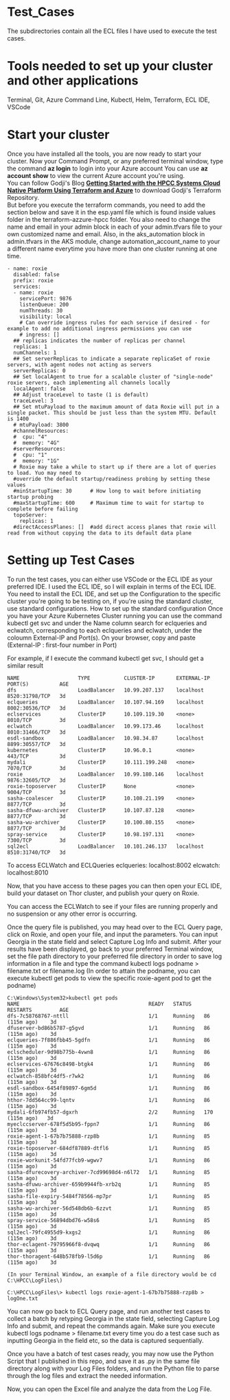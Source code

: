 # Test_Cases
The subdirectories contain all the ECL files I have used to execute the test cases.
# Tools needed to set up your cluster and other applications
Terminal, Git, Azure Command Line, Kubectl, Helm, Terraform, ECL IDE, VSCode
# Start your cluster
Once you have installed all the tools, you are now ready to start your cluster.
Now your Command Prompt, or any preferred terminal window, type the command **az login** to login into your Azure account
  You can use **az account show** to view the current Azure account you're using. <br>
  You can follow Godji's Blog [**Getting Started with the HPCC Systems Cloud Native Platform Using Terraform and Azure**](https://hpccsystems.com/resources/getting-started-with-the-hpcc-systems-cloud-native-platform-using-terraform-and-azure/) to download Godji's Terraform Repository. <br>
  But before you execute the terraform commands, you need to add the section below and save it in the esp.yaml file which is found inside values folder in the terraform-azzure-hpcc folder. You also need to change the name and email in your admin block in each of your admin.tfvars file to your own customized name and email. Also, in the aks_automation block in admin.tfvars in the AKS module, change automation_account_name to your a different name everytime you have more than one cluster running at one time.
   
```roxie:
- name: roxie
  disabled: false
  prefix: roxie
  services:
  - name: roxie
    servicePort: 9876
    listenQueue: 200
    numThreads: 30
    visibility: local
    # Can override ingress rules for each service if desired - for example to add no additional ingress permissions you can use
    # ingress: []
  ## replicas indicates the number of replicas per channel
  replicas: 1
  numChannels: 1
  ## Set serverReplicas to indicate a separate replicaSet of roxie servers, with agent nodes not acting as servers
  serverReplicas: 0
  ## Set localAgent to true for a scalable cluster of "single-node" roxie servers, each implementing all channels locally
  localAgent: false
  ## Adjust traceLevel to taste (1 is default)
  traceLevel: 3
  ## Set mtuPayload to the maximum amount of data Roxie will put in a single packet. This should be just less than the system MTU. Default is 1400
  # mtuPayload: 3800
  #channelResources:
  #  cpu: "4"
  #  memory: "4G"
  #serverResources:
  #  cpu: "1"
  #  memory: "1G"
  # Roxie may take a while to start up if there are a lot of queries to load. Yuo may need to 
  #override the default startup/readiness probing by setting these values
  #minStartupTime: 30      # How long to wait before initiating startup probing
  #maxStartupTime: 600     # Maximum time to wait for startup to complete before failing
  topoServer:
    replicas: 1
  #directAccessPlanes: []  #add direct access planes that roxie will read from without copying the data to its default data plane
```

# Setting up Test Cases
To run the test cases, you can either use VSCode or the ECL IDE as your preferred IDE. I used the ECL IDE, so I will explain in terms of the ECL IDE.
You need to install the ECL IDE, and set up the Configuration to the specific cluster you're going to be testing on, if you're using the standard cluster, use standard configurations.
How to set up the standard configuration
Once you have your Azure Kubernetes Cluster running you can use the command kubectl get svc and under the Name column search for eclqueries and eclwatch, corresponding to each eclqueries and eclwatch, under the coloumn External-IP and Port(s). On your browser, copy and paste (External-IP : first-four number in Port)

For example, if I execute the command kubectl get svc, I should get a similar result
```
NAME                   TYPE           CLUSTER-IP       EXTERNAL-IP   PORT(S)          AGE
dfs                    LoadBalancer   10.99.207.137    localhost     8520:31798/TCP   3d
eclqueries             LoadBalancer   10.107.94.169    localhost     8002:30536/TCP   3d
eclservices            ClusterIP      10.109.119.30    <none>        8010/TCP         3d
eclwatch               LoadBalancer   10.99.173.46     localhost     8010:31466/TCP   3d
esdl-sandbox           LoadBalancer   10.98.34.87      localhost     8899:30557/TCP   3d
kubernetes             ClusterIP      10.96.0.1        <none>        443/TCP          3d
mydali                 ClusterIP      10.111.199.248   <none>        7070/TCP         3d
roxie                  LoadBalancer   10.99.180.146    localhost     9876:32605/TCP   3d
roxie-toposerver       ClusterIP      None             <none>        9004/TCP         3d
sasha-coalescer        ClusterIP      10.108.21.199    <none>        8877/TCP         3d
sasha-dfuwu-archiver   ClusterIP      10.107.87.128    <none>        8877/TCP         3d
sasha-wu-archiver      ClusterIP      10.100.80.155    <none>        8877/TCP         3d
spray-service          ClusterIP      10.98.197.131    <none>        7300/TCP         3d
sql2ecl                LoadBalancer   10.101.246.137   localhost     8510:31740/TCP   3d

```
To access ECLWatch and ECLQueries
eclqueries: localhost:8002
elcwatch: localhost:8010

Now, that you have access to these pages you can then open your ECL IDE, build your dataset on Thor cluster, and publish your query on Roxie. 

You can access the ECLWatch to see if your files are running properly and no suspension or any other error is occurring. 

Once the query file is published, you may head over to the ECL Query page, click on Roxie, and open your file, and input the parameters. You can input Georgia in the state field and select Capture Log Info and submit. After your results have been displayed, go back to your preferred Terminal window, set the file path directory to your preferred file directory in order to save log information in a file and type the command kubectl logs podname > filename.txt or filename.log (In order to attain the podname, you can execute kubectl get pods to view the specific roxie-agent pod to get the podname)

```
C:\Windows\System32>kubectl get pods
NAME                                          READY   STATUS    RESTARTS         AGE
dfs-7c58768767-nttll                          1/1     Running   86 (115m ago)    3d
dfuserver-bd86b5787-g5gvd                     1/1     Running   86 (115m ago)    3d
eclqueries-7f886fbb45-5gdfn                   1/1     Running   86 (115m ago)    3d
eclscheduler-9d98b775b-4vwn8                  1/1     Running   86 (115m ago)    3d
eclservices-67676c8498-btgk4                  1/1     Running   86 (115m ago)    3d
eclwatch-858bfc4df5-r7wk2                     1/1     Running   86 (115m ago)    3d
esdl-sandbox-6454f89897-6gm5d                 1/1     Running   86 (115m ago)    3d
hthor-7dd564cc99-lqntv                        1/1     Running   86 (115m ago)    3d
mydali-6fb974fb57-dgxrh                       2/2     Running   170 (115m ago)   3d
myeclccserver-678f5d5b95-fppn7                1/1     Running   86 (115m ago)    3d
roxie-agent-1-67b7b75888-rzp8b                1/1     Running   85 (115m ago)    3d
roxie-toposerver-684df87889-dtfl6             1/1     Running   85 (115m ago)    3d
roxie-workunit-54fd77fcb9-wgwv7               1/1     Running   86 (115m ago)    3d
sasha-dfurecovery-archiver-7cd99698d4-n6l72   1/1     Running   85 (115m ago)    3d
sasha-dfuwu-archiver-659b9944fb-xrb2q         1/1     Running   85 (115m ago)    3d
sasha-file-expiry-5484f78566-mp7pr            1/1     Running   85 (115m ago)    3d
sasha-wu-archiver-56d548db6b-6zzvt            1/1     Running   85 (115m ago)    3d
spray-service-56894dbd76-w58s6                1/1     Running   85 (115m ago)    3d
sql2ecl-79fc4955d9-kxgs2                      1/1     Running   86 (115m ago)    3d
thor-eclagent-79795966f8-dvqwq                1/1     Running   86 (115m ago)    3d
thor-thoragent-648b578fb9-l5d6p               1/1     Running   86 (115m ago)    3d

(In your Terminal Window, an example of a file directory would be cd C:\HPCC\LogFiles\)

C:\HPCC\LogFiles\> kubectl logs roxie-agent-1-67b7b75888-rzp8b > logOne.txt
```
You can now go back to ECL Query page, and run another test cases to collect a batch by retyping Georgia in the state field, selecting Capture Log Info and submit, and repeat the commands again. Make sure you execute kubectl logs podname > filename.txt every time you do a test case such as inputting Georgia in the field etc, so the data is captured sequentially. 

Once you have a batch of test cases ready, you may now use the Python Script that I published in this repo, and save it as .py in the same file directory along with your Log Files folders, and run the Python file to parse through the log files and extract the needed information. 

Now, you can open the Excel file and analyze the data from the Log File.




